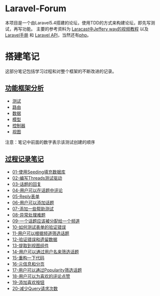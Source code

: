 # Laravel-Forum
本项目是一个由Laravel5.4搭建的论坛，使用TDD的方式来构建论坛，即先写测试，再写功能。
主要的参考资料为 [Laracast中Jeffery way的视频教程](https://laracasts.com/series/lets-build-a-forum-with-laravel) 以及 [Laravel手册](https://laravel.com/docs/5.4) 和 [Laravel API](http://devdocs.io/laravel~5.4/)，当然还有[php](http://php.net)。

# 搭建笔记
这部分笔记包括学习过程和对整个框架的不断改进的记录。

## [功能框架分析](https://github.com/Gijera/Laravel-Forum/tree/master/论坛搭建笔记/论坛总图分析)
* [测试](https://github.com/Gijera/Laravel-Forum/blob/master/论坛搭建笔记/论坛总图分析/测试.md)
* [路由](https://github.com/Gijera/Laravel-Forum/blob/master/论坛搭建笔记/论坛总图分析/路由.md)
* [数据](https://github.com/Gijera/Laravel-Forum/blob/master/论坛搭建笔记/论坛总图分析/数据.md)
* [模型](https://github.com/Gijera/Laravel-Forum/blob/master/论坛搭建笔记/论坛总图分析/模型.md)
* [控制器](https://github.com/Gijera/Laravel-Forum/blob/master/论坛搭建笔记/论坛总图分析/控制器.md)
* [视图](https://github.com/Gijera/Laravel-Forum/blob/master/论坛搭建笔记/论坛总图分析/视图.md)

注意：笔记中前面的数字表示该测试创建的顺序

## [过程记录笔记](https://github.com/Gijera/Laravel-Forum/tree/master/论坛搭建笔记/搭建过程笔记)
* [01-使用Seeding填充数据库](https://github.com/Gijera/Laravel-Forum/blob/master/论坛搭建笔记/搭建过程笔记/01-使用Seeding填充数据库.md)
* [02-编写Threads测试驱动](https://github.com/Gijera/Laravel-Forum/blob/master/论坛搭建笔记/搭建过程笔记/02-编写Threads测试驱动.md)
* [03-话题的回复](https://github.com/Gijera/Laravel-Forum/blob/master/论坛搭建笔记/搭建过程笔记/03-话题的回复.md)
* [04-用户可以在话题中评论](https://github.com/Gijera/Laravel-Forum/blob/master/论坛搭建笔记/搭建过程笔记/04-用户可以在话题中评论.md)
* [05-Reply表单](https://github.com/Gijera/Laravel-Forum/blob/master/论坛搭建笔记/搭建过程笔记/05-Reply表单.md)
* [06-用户可以添加话题](https://github.com/Gijera/Laravel-Forum/blob/master/论坛搭建笔记/搭建过程笔记/06-用户可以添加话题.md)
* [07-添加一些帮助测试](https://github.com/Gijera/Laravel-Forum/blob/master/论坛搭建笔记/搭建过程笔记/07-添加一些帮助测试.md)
* [08-异常处理难题](https://github.com/Gijera/Laravel-Forum/blob/master/论坛搭建笔记/搭建过程笔记/08-异常处理难题.md)
* [09-一个话题应该被分配给一个频道](https://github.com/Gijera/Laravel-Forum/blob/master/论坛搭建笔记/搭建过程笔记/09-一个话题应该被分配给一个频道.md)
* [10-如何测试表单的验证错误](https://github.com/Gijera/Laravel-Forum/blob/master/论坛搭建笔记/搭建过程笔记/10-如何测试表单的验证错误.md)
* [11-用户可以根据频道筛选话题](https://github.com/Gijera/Laravel-Forum/blob/master/论坛搭建笔记/搭建过程笔记/11-用户可以根据频道筛选话题.md)
* [12-验证错误和遗留数据](https://github.com/Gijera/Laravel-Forum/blob/master/论坛搭建笔记/搭建过程笔记/12-验证错误和遗留数据.md)
* [13-提取到视图组件](https://github.com/Gijera/Laravel-Forum/blob/master/论坛搭建笔记/搭建过程笔记/13-提取到视图组件.md)
* [14-用户可以通过用户名来筛选话题](https://github.com/Gijera/Laravel-Forum/blob/master/论坛搭建笔记/搭建过程笔记/14-用户可以通过用户名来筛选话题.md)
* [15-重构一下代码](https://github.com/Gijera/Laravel-Forum/blob/master/论坛搭建笔记/搭建过程笔记/15-重构一下代码.md)
* [16-元信息和分页](https://github.com/Gijera/Laravel-Forum/blob/master/论坛搭建笔记/搭建过程笔记/16-元信息和分页.md)
* [17-用户可以通过Popularity筛选话题](https://github.com/Gijera/Laravel-Forum/blob/master/论坛搭建笔记/搭建过程笔记/17-用户可以通过Popularity筛选话题.md)
* [18-用户可以为喜欢的评论点赞](https://github.com/Gijera/Laravel-Forum/blob/master/论坛搭建笔记/搭建过程笔记/18-用户可以为喜欢的评论点赞.md)
* [19-添加喜欢按钮](https://github.com/Gijera/Laravel-Forum/blob/master/论坛搭建笔记/搭建过程笔记/19-添加喜欢按钮.md)
* [20-减少Query请求次数](https://github.com/Gijera/Laravel-Forum/blob/master/论坛搭建笔记/搭建过程笔记/20-减少Query请求次数.md)